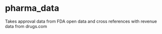 # pharma_data
Takes approval data from FDA open data and cross references with revenue data from drugs.com
